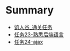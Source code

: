 # Summary

* [饥人谷_通关任务](README.md)
* [任务23-熟悉后端语言](ji_ren_gu_tong_guan_ren_wu.md)
* [任务24-ajax](ren_wu_24_-_ajax.md)

